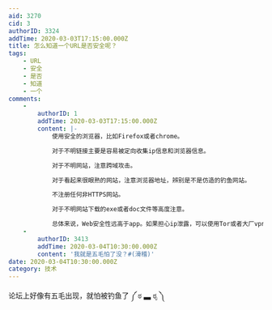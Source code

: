 ```yaml
---
aid: 3270
cid: 3
authorID: 3324
addTime: 2020-03-03T17:15:00.000Z
title: 怎么知道一个URL是否安全呢？
tags:
    - URL
    - 安全
    - 是否
    - 知道
    - 一个
comments:
    -
        authorID: 1
        addTime: 2020-03-03T17:15:00.000Z
        content: |-
            使用安全的浏览器，比如Firefox或者chrome。

            对于不明链接主要是容易被定向收集ip信息和浏览器信息。

            对于不明网站，注意跨域攻击。

            对于看起来很眼熟的网站，注意浏览器地址，辨别是不是仿造的钓鱼网站。

            不注册任何非HTTPS网站。

            对于不明网站下载的exe或者doc文件等高度注意。

            总体来说，Web安全性远高于app。如果担心ip泄露，可以使用Tor或者大厂vpn。
    -
        authorID: 3413
        addTime: 2020-03-04T10:30:00.000Z
        content: '我就是五毛怕了没？#(滑稽)'
date: 2020-03-04T10:30:00.000Z
category: 技术
---
```


论坛上好像有五毛出现，就怕被钓鱼了 ༼ ಠ ▃ ಠೃ ༽
